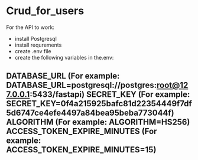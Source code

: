 # Crud_for_users

For the API to work:

- install Postgresql
- install requrements
- create .env file 
- create the following variables in the.env:

DATABASE_URL (For example: DATABASE_URL=postgresql://postgres:root@127.0.0.1:5433/fastapi)
SECRET_KEY (For example: SECRET_KEY=0f4a215925bafc81d22354449f7df5d6747ce4efe4497a84bea95beba773044f)
ALGORITHM (For example: ALGORITHM=HS256)
ACCESS_TOKEN_EXPIRE_MINUTES (For example: ACCESS_TOKEN_EXPIRE_MINUTES=15)
- 
